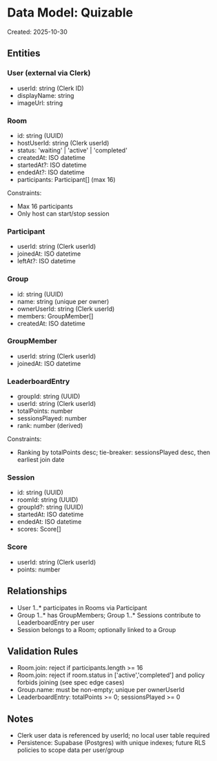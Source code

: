 # Data Model: Quizable

Created: 2025-10-30

## Entities

### User (external via Clerk)
- userId: string (Clerk ID)
- displayName: string
- imageUrl: string

### Room
- id: string (UUID)
- hostUserId: string (Clerk userId)
- status: 'waiting' | 'active' | 'completed'
- createdAt: ISO datetime
- startedAt?: ISO datetime
- endedAt?: ISO datetime
- participants: Participant[] (max 16)

Constraints:
- Max 16 participants
- Only host can start/stop session

### Participant
- userId: string (Clerk userId)
- joinedAt: ISO datetime
- leftAt?: ISO datetime

### Group
- id: string (UUID)
- name: string (unique per owner)
- ownerUserId: string (Clerk userId)
- members: GroupMember[]
- createdAt: ISO datetime

### GroupMember
- userId: string (Clerk userId)
- joinedAt: ISO datetime

### LeaderboardEntry
- groupId: string (UUID)
- userId: string (Clerk userId)
- totalPoints: number
- sessionsPlayed: number
- rank: number (derived)

Constraints:
- Ranking by totalPoints desc; tie-breaker: sessionsPlayed desc, then earliest join date

### Session
- id: string (UUID)
- roomId: string (UUID)
- groupId?: string (UUID)
- startedAt: ISO datetime
- endedAt: ISO datetime
- scores: Score[]

### Score
- userId: string (Clerk userId)
- points: number

## Relationships
- User 1..* participates in Rooms via Participant
- Group 1..* has GroupMembers; Group 1..* Sessions contribute to LeaderboardEntry per user
- Session belongs to a Room; optionally linked to a Group

## Validation Rules
- Room.join: reject if participants.length >= 16
- Room.join: reject if room.status in ['active','completed'] and policy forbids joining (see spec edge cases)
- Group.name: must be non-empty; unique per ownerUserId
- LeaderboardEntry: totalPoints >= 0; sessionsPlayed >= 0

## Notes
- Clerk user data is referenced by userId; no local user table required
- Persistence: Supabase (Postgres) with unique indexes; future RLS policies to scope data per user/group
